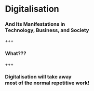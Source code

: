 # Digitalisation

### And Its Manifestations in<br>Technology, Business, and Society

+++

### What???

+++

### Digitalisation will take away<br> most of the normal repetitive work!
